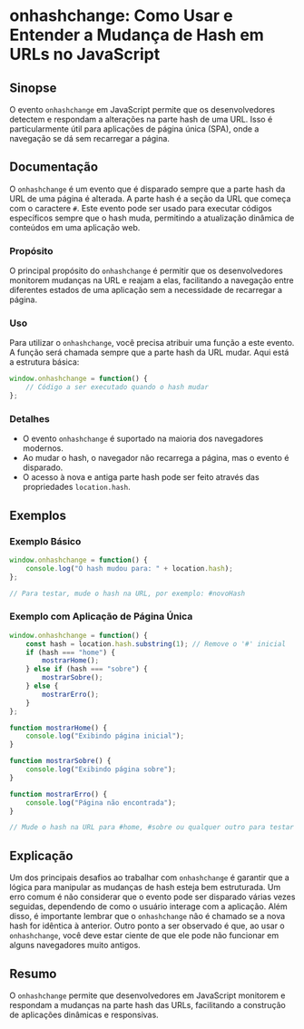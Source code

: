 <!--
Meta Description: # onhashchange: Como Usar e Entender a Mudança de Hash em URLs no JavaScript ## Sinopse O evento `onhashchange` em JavaScript permite que os desenvolv...
Meta Keywords: hash, onhashchange, que, página, para
-->

# onhashchange: Como Usar e Entender a Mudança de Hash em URLs no JavaScript

## Sinopse
O evento `onhashchange` em JavaScript permite que os desenvolvedores detectem e respondam a alterações na parte hash de uma URL. Isso é particularmente útil para aplicações de página única (SPA), onde a navegação se dá sem recarregar a página.

## Documentação
O `onhashchange` é um evento que é disparado sempre que a parte hash da URL de uma página é alterada. A parte hash é a seção da URL que começa com o caractere `#`. Este evento pode ser usado para executar códigos específicos sempre que o hash muda, permitindo a atualização dinâmica de conteúdos em uma aplicação web.

### Propósito
O principal propósito do `onhashchange` é permitir que os desenvolvedores monitorem mudanças na URL e reajam a elas, facilitando a navegação entre diferentes estados de uma aplicação sem a necessidade de recarregar a página.

### Uso
Para utilizar o `onhashchange`, você precisa atribuir uma função a este evento. A função será chamada sempre que a parte hash da URL mudar. Aqui está a estrutura básica:

```javascript
window.onhashchange = function() {
    // Código a ser executado quando o hash mudar
};
```

### Detalhes
- O evento `onhashchange` é suportado na maioria dos navegadores modernos.
- Ao mudar o hash, o navegador não recarrega a página, mas o evento é disparado.
- O acesso à nova e antiga parte hash pode ser feito através das propriedades `location.hash`.

## Exemplos

### Exemplo Básico
```javascript
window.onhashchange = function() {
    console.log("O hash mudou para: " + location.hash);
};

// Para testar, mude o hash na URL, por exemplo: #novoHash
```

### Exemplo com Aplicação de Página Única
```javascript
window.onhashchange = function() {
    const hash = location.hash.substring(1); // Remove o '#' inicial
    if (hash === "home") {
        mostrarHome();
    } else if (hash === "sobre") {
        mostrarSobre();
    } else {
        mostrarErro();
    }
};

function mostrarHome() {
    console.log("Exibindo página inicial");
}

function mostrarSobre() {
    console.log("Exibindo página sobre");
}

function mostrarErro() {
    console.log("Página não encontrada");
}

// Mude o hash na URL para #home, #sobre ou qualquer outro para testar
```

## Explicação
Um dos principais desafios ao trabalhar com `onhashchange` é garantir que a lógica para manipular as mudanças de hash esteja bem estruturada. Um erro comum é não considerar que o evento pode ser disparado várias vezes seguidas, dependendo de como o usuário interage com a aplicação. Além disso, é importante lembrar que o `onhashchange` não é chamado se a nova hash for idêntica à anterior. Outro ponto a ser observado é que, ao usar o `onhashchange`, você deve estar ciente de que ele pode não funcionar em alguns navegadores muito antigos.

## Resumo
O `onhashchange` permite que desenvolvedores em JavaScript monitorem e respondam a mudanças na parte hash das URLs, facilitando a construção de aplicações dinâmicas e responsivas.